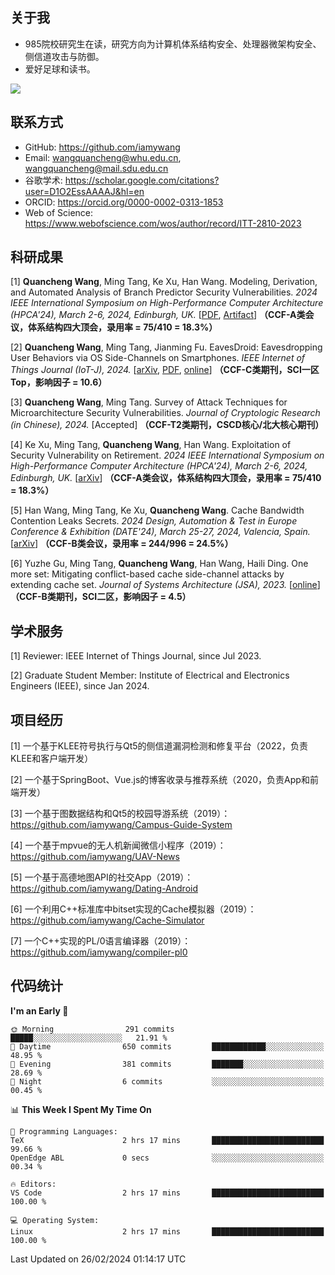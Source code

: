## 关于我

- 985院校研究生在读，研究方向为计算机体系结构安全、处理器微架构安全、侧信道攻击与防御。
- 爱好足球和读书。

![](https://github-readme-stats-iamywang.vercel.app/api?username=iamywang&theme=buefy&count_private=true&show_icons=true&hide_border=true&hide_title=true)


## 联系方式

- GitHub: https://github.com/iamywang
- Email: wangquancheng@whu.edu.cn, wangquancheng@mail.sdu.edu.cn
- 谷歌学术: https://scholar.google.com/citations?user=D1O2EssAAAAJ&hl=en
- ORCID: https://orcid.org/0000-0002-0313-1853
- Web of Science: https://www.webofscience.com/wos/author/record/ITT-2810-2023

## 科研成果

[1] **Quancheng Wang**, Ming Tang, Ke Xu, Han Wang. Modeling, Derivation, and Automated Analysis of Branch Predictor Security Vulnerabilities. *2024 IEEE International Symposium on High-Performance Computer Architecture (HPCA'24), March 2-6, 2024, Edinburgh, UK.* [[PDF](https://iamywang.github.io/pubs/wang24hpca.pdf), [Artifact](https://github.com/iamywang/bp-security-framework)]
**（CCF-A类会议，体系结构四大顶会，录用率 = 75/410 = 18.3%）**

[2] **Quancheng Wang**, Ming Tang, Jianming Fu. EavesDroid: Eavesdropping User Behaviors via OS Side-Channels on Smartphones. *IEEE Internet of Things Journal (IoT-J), 2024.* [[arXiv](https://arxiv.org/pdf/2303.03700.pdf), [PDF](https://iamywang.github.io/pubs/wang23iotj.pdf), [online](http://dx.doi.org/10.1109/JIOT.2023.3298992)]
**（CCF-C类期刊，SCI一区Top，影响因子 = 10.6）**

[3] **Quancheng Wang**, Ming Tang. Survey of Attack Techniques for Microarchitecture Security Vulnerabilities. *Journal of Cryptologic Research (in Chinese), 2024.* [Accepted]
**（CCF-T2类期刊，CSCD核心/北大核心期刊）**

[4] Ke Xu, Ming Tang, **Quancheng Wang**, Han Wang. Exploitation of Security Vulnerability on Retirement. *2024 IEEE International Symposium on High-Performance Computer Architecture (HPCA'24), March 2-6, 2024, Edinburgh, UK.* [[arXiv](https://arxiv.org/pdf/2307.12486.pdf)]
**（CCF-A类会议，体系结构四大顶会，录用率 = 75/410 = 18.3%）**

[5] Han Wang, Ming Tang, Ke Xu, **Quancheng Wang**. Cache Bandwidth Contention Leaks Secrets. *2024 Design, Automation & Test in Europe Conference & Exhibition (DATE'24), March 25-27, 2024, Valencia, Spain.* [[arXiv](http://arxiv.org/pdf/2306.01996.pdf)]
**（CCF-B类会议，录用率 = 244/996 = 24.5%）**

[6] Yuzhe Gu, Ming Tang, **Quancheng Wang**, Han Wang, Haili Ding. One more set: Mitigating conflict-based cache side-channel attacks by extending cache set. *Journal of Systems Architecture (JSA), 2023.* [[online](https://doi.org/10.1016/j.sysarc.2023.102997)]
**（CCF-B类期刊，SCI二区，影响因子 = 4.5）**

## 学术服务

[1] Reviewer: IEEE Internet of Things Journal, since Jul 2023.

[2] Graduate Student Member: Institute of Electrical and Electronics Engineers (IEEE), since Jan 2024.


## 项目经历

[1] 一个基于KLEE符号执行与Qt5的侧信道漏洞检测和修复平台（2022，负责KLEE和客户端开发）

[2] 一个基于SpringBoot、Vue.js的博客收录与推荐系统（2020，负责App和前端开发）

[3] 一个基于图数据结构和Qt5的校园导游系统（2019）：https://github.com/iamywang/Campus-Guide-System

[4] 一个基于mpvue的无人机新闻微信小程序（2019）：https://github.com/iamywang/UAV-News

[5] 一个基于高德地图API的社交App（2019）：https://github.com/iamywang/Dating-Android

[6] 一个利用C++标准库中bitset实现的Cache模拟器（2019）：https://github.com/iamywang/Cache-Simulator

[7] 一个C++实现的PL/0语言编译器（2019）：https://github.com/iamywang/compiler-pl0

## 代码统计

<!--START_SECTION:waka-->
**I'm an Early 🐤** 

```text
🌞 Morning                291 commits         █████░░░░░░░░░░░░░░░░░░░░   21.91 % 
🌆 Daytime                650 commits         ████████████░░░░░░░░░░░░░   48.95 % 
🌃 Evening                381 commits         ███████░░░░░░░░░░░░░░░░░░   28.69 % 
🌙 Night                  6 commits           ░░░░░░░░░░░░░░░░░░░░░░░░░   00.45 % 
```


📊 **This Week I Spent My Time On** 

```text
💬 Programming Languages: 
TeX                      2 hrs 17 mins       █████████████████████████   99.66 % 
OpenEdge ABL             0 secs              ░░░░░░░░░░░░░░░░░░░░░░░░░   00.34 % 

🔥 Editors: 
VS Code                  2 hrs 17 mins       █████████████████████████   100.00 % 

💻 Operating System: 
Linux                    2 hrs 17 mins       █████████████████████████   100.00 % 
```


 Last Updated on 26/02/2024 01:14:17 UTC
<!--END_SECTION:waka-->
